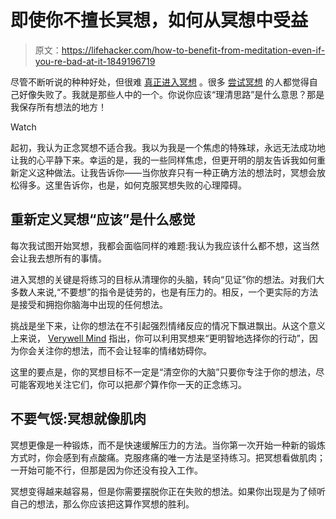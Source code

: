 # 即使你不擅长冥想，如何从冥想中受益

> 原文：<https://lifehacker.com/how-to-benefit-from-meditation-even-if-you-re-bad-at-it-1849196719>

尽管不断听说的种种好处，但很难 [真正进入冥想](https://lifehacker.com/if-you-hate-meditating-try-these-alternatives-1847237707) 。很多 [尝试冥想](https://www.ucl.ac.uk/news/2019/may/meditation-needs-more-research-study-finds-25-suffer-unpleasant-experiences) 的人都觉得自己好像失败了。我就是那些人中的一个。你说你应该“理清思路”是什么意思？那是我保存所有想法的地方！

Watch

起初，我认为正念冥想不适合我。我以为我是一个焦虑的特殊球，永远无法成功地让我的心平静下来。幸运的是，我的一些同样焦虑，但更开明的朋友告诉我如何重新定义这种做法。让我告诉你——当你放弃只有一种正确方法的想法时，冥想会放松得多。这里告诉你，也是，如何克服冥想失败的心理障碍。

## 重新定义冥想“应该”是什么感觉

每次我试图开始冥想，我都会面临同样的难题:我认为我应该什么都不想，这当然会让我去想所有的事情。

进入冥想的关键是将练习的目标从清理你的头脑，转向“见证”你的想法。对我们大多数人来说,“不要想”的指令是徒劳的，也是有压力的。相反，一个更实际的方法是接受和拥抱你脑海中出现的任何想法。

挑战是坐下来，让你的想法在不引起强烈情绪反应的情况下飘进飘出。从这个意义上来说， [Verywell Mind](https://www.verywellmind.com/meditation-myths-why-clearing-your-mind-is-a-myth-5179587) 指出，你可以利用冥想来“更明智地选择你的行动”，因为你会关注你的想法，而不会让轻率的情绪妨碍你。

这里的要点是，你的冥想目标不一定是“清空你的大脑”只要你专注于你的想法，尽可能客观地关注它们，你可以把*那个*算作你一天的正念练习。

## 不要气馁:冥想就像肌肉

冥想更像是一种锻炼，而不是快速缓解压力的方法。当你第一次开始一种新的锻炼方式时，你会感到有点酸痛。克服疼痛的唯一方法是坚持练习。把冥想看做肌肉；一开始可能不行，但那是因为你还没有投入工作。

冥想变得越来越容易，但是你需要摆脱你正在失败的想法。如果你出现是为了倾听自己的想法，那么你应该把这算作冥想的胜利。